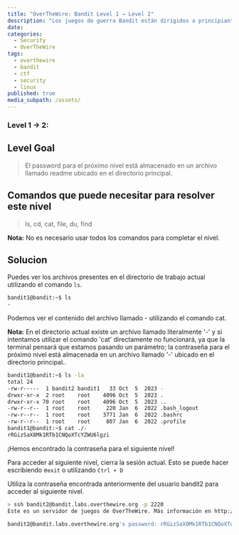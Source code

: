 ```yaml
---
title: "OverTheWire: Bandit Level 1 → Level 2"
description: "Los juegos de guerra Bandit están dirigidos a principiantes absolutos. Enseñarán los conceptos básicos necesarios para poder jugar otros juegos de guerra."
date: 
categories:
  - Security
  - OverTheWire
tags:
  - overthewire
  - bandit
  - ctf
  - security
  - linux
published: true
media_subpath: /assets/
---
```


### Level 1 -> 2:

## Level Goal

> El password para el próximo nivel está almacenado en un archivo llamado readme ubicado en el directorio principal.

## Comandos que puede necesitar para resolver este nivel

> ls, cd, cat, file, du, find

**Nota:** No es necesario usar todos los comandos para completar el nivel.

## Solucion

Puedes ver los archivos presentes en el directorio de trabajo actual utilizando el comando `ls`.

```bash
bandit1@bandit:~$ ls
-
```

Podemos ver el contenido del archivo llamado - utilizando el comando cat.


**Nota:** En el directorio actual existe un archivo llamado literalmente '-' y si intentamos utilizar el comando 'cat' directamente no funcionará, ya que la terminal pensará que estamos pasando un parámetro; la contraseña para el próximo nivel está almacenada en un archivo llamado '-' ubicado en el directorio principal..

```bash
bandit1@bandit:~$ ls -la
total 24
-rw-r-----  1 bandit2 bandit1   33 Oct  5  2023 -
drwxr-xr-x  2 root    root    4096 Oct  5  2023 .
drwxr-xr-x 70 root    root    4096 Oct  5  2023 ..
-rw-r--r--  1 root    root     220 Jan  6  2022 .bash_logout
-rw-r--r--  1 root    root    3771 Jan  6  2022 .bashrc
-rw-r--r--  1 root    root     807 Jan  6  2022 .profile
bandit1@bandit:~$ cat ./-
rRGizSaX8Mk1RTb1CNQoXTcYZWU6lgzi
```

¡Hemos encontrado la contraseña para el siguiente nivel!

Para acceder al siguiente nivel, cierra la sesión actual. Esto se puede hacer escribiendo e`exit` o utilizando `Ctrl + D`

Utiliza la contraseña encontrada anteriormente del usuario bandit2 para acceder al siguiente nivel.

```bash
> ssh bandit2@bandit.labs.overthewire.org -p 2220  
Este es un servidor de juegos de OverTheWire. Más información en http://www.overthewire.org/wargames

bandit2@bandit.labs.overthewire.org's password: rRGizSaX8Mk1RTb1CNQoXTcYZWU6lgzi
```
